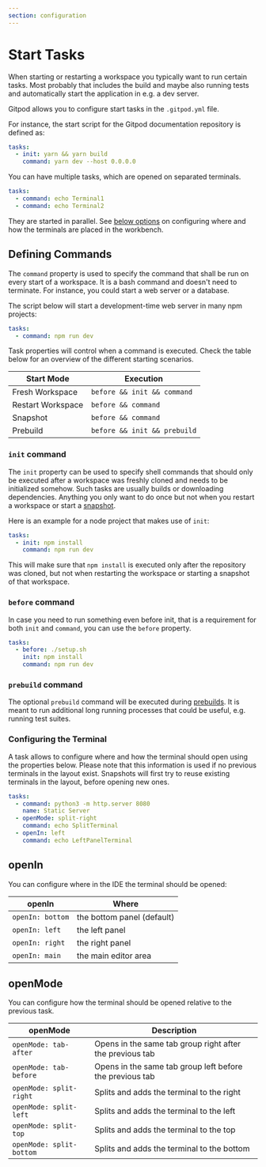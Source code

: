 ```yaml
---
section: configuration
---
```


# Start Tasks

When starting or restarting a workspace you typically want to run certain tasks.
Most probably that includes the build and maybe also running tests and automatically start the application in
e.g. a dev server.

Gitpod allows you to configure start tasks in the `.gitpod.yml` file.

For instance, the start script for the Gitpod documentation repository is defined as:

```yaml
tasks:
  - init: yarn && yarn build
    command: yarn dev --host 0.0.0.0
```

You can have multiple tasks, which are opened on separated terminals.

```yaml
tasks:
  - command: echo Terminal1
  - command: echo Terminal2
```

They are started in parallel. See [below options](#openin) on configuring where and how the terminals are placed in the workbench.

## Defining Commands

The `command` property is used to specify the command that shall be run on every start of a workspace.
It is a bash command and doesn't need to terminate. For instance, you could start a web server or a database.

The script below will start a development-time web server in many npm projects:

```yaml
tasks:
  - command: npm run dev
```

Task properties will control when a command is executed. Check the table below for an overview of the different starting scenarios.

<div class="table-container">

| Start Mode        | Execution                    |
| ----------------- | ---------------------------- |
| Fresh Workspace   | `before && init && command`  |
| Restart Workspace | `before && command`          |
| Snapshot          | `before && command`          |
| Prebuild          | `before && init && prebuild` |

</div>

### `init` command

The `init` property can be used to specify shell commands that should only be executed after a workspace was freshly cloned and needs to be initialized somehow.
Such tasks are usually builds or downloading dependencies. Anything you only want to do once but not when you restart a workspace or start a [snapshot](/docs/sharing-and-collaboration).

Here is an example for a node project that makes use of `init`:

```yaml
tasks:
  - init: npm install
    command: npm run dev
```

This will make sure that `npm install` is executed only after the repository was cloned, but not when restarting the workspace or starting a snapshot of that workspace.

### `before` command

In case you need to run something even before init, that is a requirement for both `init` and `command`, you can use the `before` property.

```yaml
tasks:
  - before: ./setup.sh
    init: npm install
    command: npm run dev
```

### `prebuild` command

The optional `prebuild` command will be executed during [prebuilds](/docs/prebuilds). It is meant to run additional
long running processes that could be useful, e.g. running test suites.

### Configuring the Terminal

A task allows to configure where and how the terminal should open using the properties below.
Please note that this information is used if no previous terminals in the layout exist.
Snapshots will first try to reuse existing terminals in the layout, before opening new ones.

```yaml
tasks:
  - command: python3 -m http.server 8080
    name: Static Server
  - openMode: split-right
    command: echo SplitTerminal
  - openIn: left
    command: echo LeftPanelTerminal
```

## openIn

You can configure where in the IDE the terminal should be opened:

<div class="table-container">

| openIn           | Where                      |
| ---------------- | -------------------------- |
| `openIn: bottom` | the bottom panel (default) |
| `openIn: left`   | the left panel             |
| `openIn: right`  | the right panel            |
| `openIn: main`   | the main editor area       |

</div>

## openMode

You can configure how the terminal should be opened relative to the previous task.

<div class="table-container">

| openMode                 | Description                                              |
| ------------------------ | -------------------------------------------------------- |
| `openMode: tab-after`    | Opens in the same tab group right after the previous tab |
| `openMode: tab-before`   | Opens in the same tab group left before the previous tab |
| `openMode: split-right`  | Splits and adds the terminal to the right                |
| `openMode: split-left`   | Splits and adds the terminal to the left                 |
| `openMode: split-top`    | Splits and adds the terminal to the top                  |
| `openMode: split-bottom` | Splits and adds the terminal to the bottom               |

</div>
